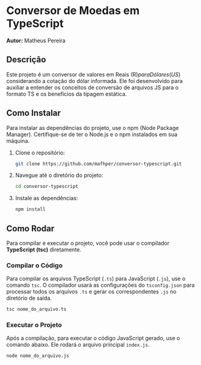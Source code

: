 # Conversor de Moedas em TypeScript

**Autor:** Matheus Pereira

## Descrição

Este projeto é um conversor de valores em Reais (R$) para Dólares (US$) considerando a cotação do dólar informada. Ele foi desenvolvido para auxiliar a entender os conceitos de conversão de arquivos JS para o formato TS e os benefícios da tipagem estática.

## Como Instalar

Para instalar as dependências do projeto, use o npm (Node Package Manager). Certifique-se de ter o Node.js e o npm instalados em sua máquina.

1.  Clone o repositório:

    ```bash
    git clone https://github.com/mafhper/conversor-typescript.git
    ```

2.  Navegue até o diretório do projeto:

    ```bash
    cd conversor-typescript
    ```

3.  Instale as dependências:

    ```bash
    npm install
    ```

## Como Rodar

Para compilar e executar o projeto, você pode usar o compilador **TypeScript (tsc)** diretamente.

### Compilar o Código

Para compilar os arquivos TypeScript (`.ts`) para JavaScript (`.js`), use o comando `tsc`. O compilador usará as configurações do `tsconfig.json` para processar todos os arquivos `.ts` e gerar os correspondentes `.js` no diretório de saída.

```bash
tsc nome_do_arquivo.ts
```

### Executar o Projeto

Após a compilação, para executar o código JavaScript gerado, use o comando abaixo. Ele rodará o arquivo principal `index.js`.

```bash
node nome_do_arquivo.js
```
